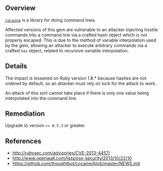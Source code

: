 ## Overview

[`cocaine`]('https://rubygems.org/gems/cocaine') is a library for doing command lines.

Affected versions of this gem are vulnerable to an attacker injecting hostile commands into a command line via a crafted hash object which is not properly escaped. This is due to the method of variable interpolation used by the gem, allowing an attacker to execute arbitrary commands via a crafted `has` object, related to recursive variable interpolation.

## Details

The impact is lessened on Ruby version 1.8.* because hashes are not ordered by default, so an attacker must rely on luck for the attack to work.

An attack of this sort cannot take place if there is only one value being interpolated into the command line.

## Remediation
Upgrade to version `>= 0.5.3` or greater.

## References

- http://rubysec.com/advisories/CVE-2013-4457/
- http://www.openwall.com/lists/oss-security/2013/10/22/10
- https://github.com/thoughtbot/cocaine/blob/master/NEWS.md
